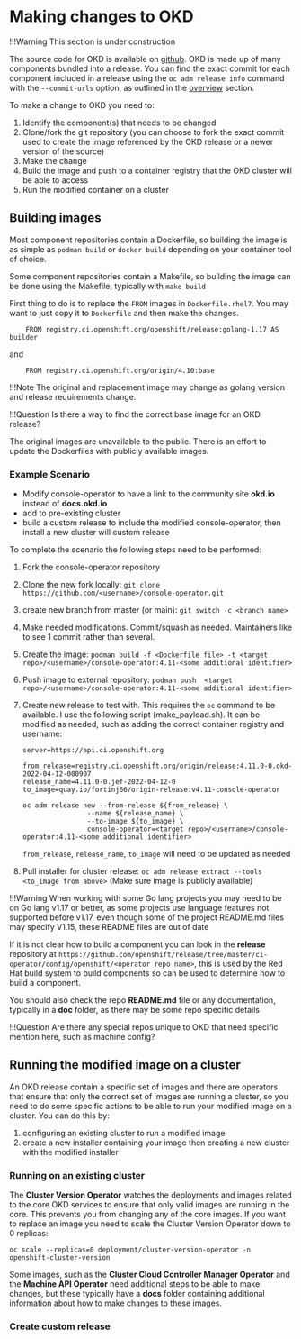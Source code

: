 # Making changes to OKD

<!--- cSpell:ignore podman Dockerfiles toolset -->

!!!Warning
    This section is under construction

The source code for OKD is available on [github](https://github.com/openshift)<!--{target=_blank} comment for docusaurus compat-->.  OKD is made up of many components bundled into a release.  You can find the exact commit for each component included in a release using the `oc adm release info` command with the `--commit-urls` option, as outlined in the [overview](./index.md#okd-releases) section.

To make a change to OKD you need to:

1. Identify the component(s) that needs to be changed
2. Clone/fork the git repository (you can choose to fork the exact commit used to create the image referenced by the OKD release or a newer version of the source)
3. Make the change
4. Build the image and push to a container registry that the OKD cluster will be able to access
5. Run the modified container on a cluster

## Building images

Most component repositories contain a Dockerfile, so building the image is as simple as `podman build` or `docker build` depending on your container tool of choice.

Some component repositories contain a Makefile, so building the image can be done using the Makefile, typically with `make build`

First thing to do is to replace the `FROM` images in `Dockerfile.rhel7`.  You may want to just copy it to `Dockerfile` and then make the changes. 

```
    FROM registry.ci.openshift.org/openshift/release:golang-1.17 AS builder
```
and
```
    FROM registry.ci.openshift.org/origin/4.10:base
```

!!!Note
    The original and replacement image may change as golang version and release requirements change.

!!!Question
    Is there a way to find the correct base image for an OKD release?

The original images are unavailable to the public. There is an effort to update the Dockerfiles with publicly available images.

### Example Scenario

- Modify console-operator to have a link to the community site **okd.io** instead of **docs.okd.io**
- add to pre-existing cluster
- build a custom release to include the modified console-operator, then install a new cluster will custom release

To complete the scenario the following steps need to be performed:

1. Fork the console-operator repository
2. Clone the new fork locally: `git clone https://github.com/<username>/console-operator.git`
3. create new branch from master (or main):  `git switch -c <branch name>`
4. Make needed modifications.  Commit/squash as needed.  Maintainers like to see 1 commit rather than several.
5. Create the image: `podman build -f <Dockerfile file> -t <target repo>/<username>/console-operator:4.11-<some additional identifier>`
6. Push image to external repository: `podman push  <target repo>/<username>/console-operator:4.11-<some additional identifier>`    
7. Create new release to test with.  This requires the `oc` command to be available.  I use the following script (make_payload.sh).  It can be modified as needed, such as adding the correct container registry and username:

    ```shell
    server=https://api.ci.openshift.org

    from_release=registry.ci.openshift.org/origin/release:4.11.0-0.okd-2022-04-12-000907
    release_name=4.11.0-0.jef-2022-04-12-0
    to_image=quay.io/fortinj66/origin-release:v4.11-console-operator

    oc adm release new --from-release ${from_release} \
                    --name ${release_name} \
                    --to-image ${to_image} \
                    console-operator=<target repo>/<username>/console-operator:4.11-<some additional identifier>
    ```

    `from_release`, `release_name`, `to_image` will need to be updated as needed  
    
8. Pull installer for cluster release: `oc adm release extract --tools <to_image from above>`  (Make sure image is publicly available)

    
!!!Warning
    When working with some Go lang projects you may need to be on Go lang v1.17 or better, as some projects use language features not supported before v1.17, even though some of the project README.md files may specify V1.15, these README files are out of date

If it is not clear how to build a component you can look in the **release** repository at `https://github.com/openshift/release/tree/master/ci-operator/config/openshift/<operator repo name>`, this is used by the Red Hat build system to build components so can be used to determine how to build a component.

You should also check the repo **README.md** file or any documentation, typically in a **doc** folder, as there may be some repo specific details

!!!Question
    Are there any special repos unique to OKD that need specific mention here, such as machine config?

## Running the modified image on a cluster

An OKD release contain a specific set of images and there are operators that ensure that only the correct set of images are running a cluster, so you need to do some specific actions to be able to run your modified image on a cluster.  You can do this by:

1. configuring an existing cluster to run a modified image
2. create a new installer containing your image then creating a new cluster with the modified installer

### Running on an existing cluster

The **Cluster Version Operator** watches the deployments and images related to the core OKD services to ensure that only valid images are running in the core.  This prevents you from changing any of the core images.  If you want to replace an image you need to scale the Cluster Version Operator down to 0 replicas:

``` shell
oc scale --replicas=0 deployment/cluster-version-operator -n openshift-cluster-version
```

Some images, such as the **Cluster Cloud Controller Manager Operator** and the **Machine API Operator** need additional steps to be able to make changes, but these typically have a **docs** folder containing additional information about how to make changes to these images.

### Create custom release
